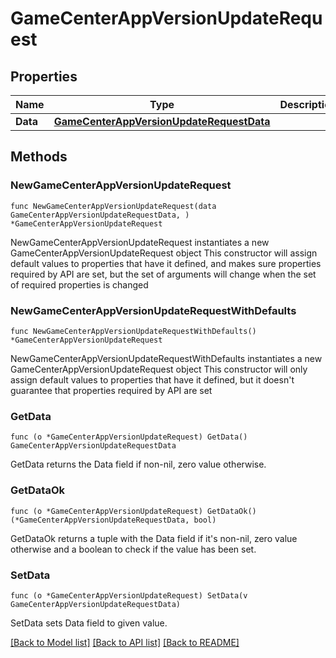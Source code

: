 # GameCenterAppVersionUpdateRequest

## Properties

Name | Type | Description | Notes
------------ | ------------- | ------------- | -------------
**Data** | [**GameCenterAppVersionUpdateRequestData**](GameCenterAppVersionUpdateRequestData.md) |  | 

## Methods

### NewGameCenterAppVersionUpdateRequest

`func NewGameCenterAppVersionUpdateRequest(data GameCenterAppVersionUpdateRequestData, ) *GameCenterAppVersionUpdateRequest`

NewGameCenterAppVersionUpdateRequest instantiates a new GameCenterAppVersionUpdateRequest object
This constructor will assign default values to properties that have it defined,
and makes sure properties required by API are set, but the set of arguments
will change when the set of required properties is changed

### NewGameCenterAppVersionUpdateRequestWithDefaults

`func NewGameCenterAppVersionUpdateRequestWithDefaults() *GameCenterAppVersionUpdateRequest`

NewGameCenterAppVersionUpdateRequestWithDefaults instantiates a new GameCenterAppVersionUpdateRequest object
This constructor will only assign default values to properties that have it defined,
but it doesn't guarantee that properties required by API are set

### GetData

`func (o *GameCenterAppVersionUpdateRequest) GetData() GameCenterAppVersionUpdateRequestData`

GetData returns the Data field if non-nil, zero value otherwise.

### GetDataOk

`func (o *GameCenterAppVersionUpdateRequest) GetDataOk() (*GameCenterAppVersionUpdateRequestData, bool)`

GetDataOk returns a tuple with the Data field if it's non-nil, zero value otherwise
and a boolean to check if the value has been set.

### SetData

`func (o *GameCenterAppVersionUpdateRequest) SetData(v GameCenterAppVersionUpdateRequestData)`

SetData sets Data field to given value.



[[Back to Model list]](../README.md#documentation-for-models) [[Back to API list]](../README.md#documentation-for-api-endpoints) [[Back to README]](../README.md)


